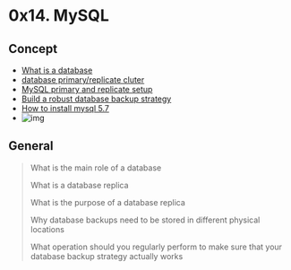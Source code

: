 # 0x14. MySQL

## Concept
- [What is a database](https://www.techtarget.com/searchdatamanagement/definition/database)
- [database primary/replicate cluter](https://www.digitalocean.com/community/tutorials/how-to-choose-a-redundancy-plan-to-ensure-high-availability#sql-replication)
- [MySQL primary and replicate setup](https://www.digitalocean.com/community/tutorials/how-to-set-up-replication-in-mysql)
- [Build a robust database backup strategy](https://www.databasejournal.com/ms-sql/developing-a-sql-server-backup-strategy/)
- [How to install mysql 5.7](https://intranet.alxswe.com/concepts/100002)
- ![img](https://s3.amazonaws.com/intranet-projects-files/holbertonschool-sysadmin_devops/280/KkrkDHT.png)

## General
> What is the main role of a database
>
> What is a database replica
>
> What is the purpose of a database replica
>
> Why database backups need to be stored in different physical locations
>
> What operation should you regularly perform to make sure that your database backup strategy actually works







